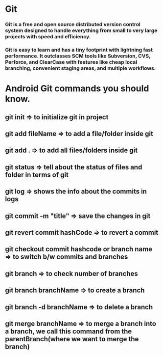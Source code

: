 # Git
### Git is a free and open source distributed version control system designed to handle everything from small to very large projects with speed and efficiency.
### Git is easy to learn and has a tiny footprint with lightning fast performance. It outclasses SCM tools like Subversion, CVS, Perforce, and ClearCase with features like cheap local branching, convenient staging areas, and multiple workflows.
# Android Git commands you should know.
## git init => to initialize git in project
## git add fileName => to add a file/folder inside git
## git add . => to add all files/folders inside git 
## git status => tell about the status of files and folder in terms of git
## git log => shows the info about the commits in logs
## git commit -m "title" => save the changes in git 
## git revert commit hashCode => to revert a commit
## git checkout commit hashcode or branch name => to switch b/w commits and branches
## git branch => to check number of branches
## git branch branchName => to create a branch
## git branch -d branchName => to delete a branch
## git merge branchName => to merge a branch into a branch, we call this command from the parentBranch(where we want to merge the branch)

